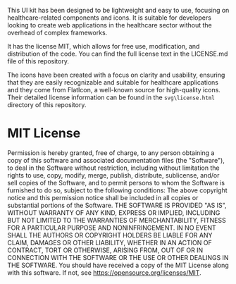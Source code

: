 This UI kit has been designed to be lightweight and easy to use, focusing on healthcare-related components and icons. It is suitable for developers looking to create web applications in the healthcare sector without the overhead of complex frameworks.

It has the license MIT, which allows for free use, modification, and distribution of the code. You can find the full license text in the LICENSE.md file of this repository.

The icons have been created with a focus on clarity and usability, ensuring that they are easily recognizable and suitable for healthcare applications and they come from FlatIcon, a well-known source for high-quality icons. Their detailed license information can be found in the `svg\license.html` directory of this repository.

MIT License
================
Permission is hereby granted, free of charge, to any person obtaining a copy of this software and associated documentation files (the "Software"), to deal in the Software without restriction, including without limitation the rights to use, copy, modify, merge, publish, distribute, sublicense, and/or sell copies of the Software, and to permit persons to whom the Software is furnished to do so, subject to the following conditions: 
The above copyright notice and this permission notice shall be included in all copies or substantial portions of the Software.
THE SOFTWARE IS PROVIDED "AS IS", WITHOUT WARRANTY OF ANY KIND, EXPRESS OR IMPLIED, INCLUDING BUT NOT LIMITED TO THE WARRANTIES OF MERCHANTABILITY, FITNESS FOR A PARTICULAR PURPOSE AND NONINFRINGEMENT. IN NO EVENT SHALL THE AUTHORS OR COPYRIGHT HOLDERS BE LIABLE FOR ANY CLAIM, DAMAGES OR OTHER LIABILITY, WHETHER IN AN ACTION OF CONTRACT, TORT OR OTHERWISE, ARISING FROM, OUT OF OR IN CONNECTION WITH THE SOFTWARE OR THE USE OR OTHER DEALINGS IN THE SOFTWARE. 
You should have received a copy of the MIT License along with this software. If not, see <https://opensource.org/licenses/MIT>.
